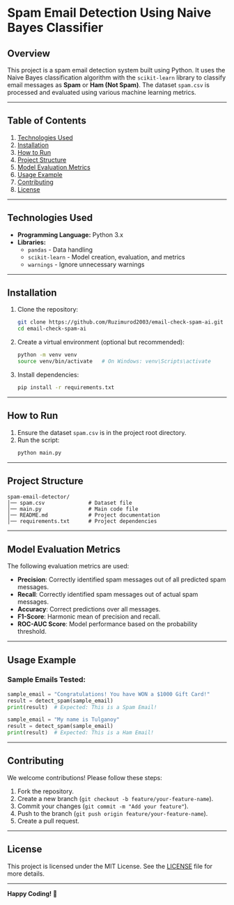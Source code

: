 # **Spam Email Detection Using Naive Bayes Classifier**

## **Overview**
This project is a spam email detection system built using Python. It uses the Naive Bayes classification algorithm with the `scikit-learn` library to classify email messages as **Spam** or **Ham (Not Spam)**. The dataset `spam.csv` is processed and evaluated using various machine learning metrics.

---

## **Table of Contents**
1. [Technologies Used](#technologies-used)
2. [Installation](#installation)
3. [How to Run](#how-to-run)
4. [Project Structure](#project-structure)
5. [Model Evaluation Metrics](#model-evaluation-metrics)
6. [Usage Example](#usage-example)
7. [Contributing](#contributing)
8. [License](#license)

---

## **Technologies Used**
- **Programming Language:** Python 3.x
- **Libraries:** 
  - `pandas` - Data handling
  - `scikit-learn` - Model creation, evaluation, and metrics
  - `warnings` - Ignore unnecessary warnings

---

## **Installation**
1. Clone the repository:
   ```bash
   git clone https://github.com/Ruzimurod2003/email-check-spam-ai.git
   cd email-check-spam-ai
   ```

2. Create a virtual environment (optional but recommended):
   ```bash
   python -m venv venv
   source venv/bin/activate   # On Windows: venv\Scripts\activate
   ```

3. Install dependencies:
   ```bash
   pip install -r requirements.txt
   ```

---

## **How to Run**
1. Ensure the dataset `spam.csv` is in the project root directory.
2. Run the script:
   ```bash
   python main.py
   ```

---

## **Project Structure**
```
spam-email-detector/
│── spam.csv              # Dataset file
│── main.py               # Main code file
│── README.md             # Project documentation
│── requirements.txt      # Project dependencies
```

---

## **Model Evaluation Metrics**
The following evaluation metrics are used:
- **Precision**: Correctly identified spam messages out of all predicted spam messages.
- **Recall**: Correctly identified spam messages out of actual spam messages.
- **Accuracy**: Correct predictions over all messages.
- **F1-Score**: Harmonic mean of precision and recall.
- **ROC-AUC Score**: Model performance based on the probability threshold.

---

## **Usage Example**
### Sample Emails Tested:
```python
sample_email = "Congratulations! You have WON a $1000 Gift Card!"
result = detect_spam(sample_email)
print(result)  # Expected: This is a Spam Email!

sample_email = "My name is Tulganoy"
result = detect_spam(sample_email)
print(result)  # Expected: This is a Ham Email!
```

---

## **Contributing**
We welcome contributions! Please follow these steps:
1. Fork the repository.
2. Create a new branch (`git checkout -b feature/your-feature-name`).
3. Commit your changes (`git commit -m "Add your feature"`).
4. Push to the branch (`git push origin feature/your-feature-name`).
5. Create a pull request.

---

## **License**
This project is licensed under the MIT License. See the [LICENSE](LICENSE) file for more details.

---

**Happy Coding! 🚀**

